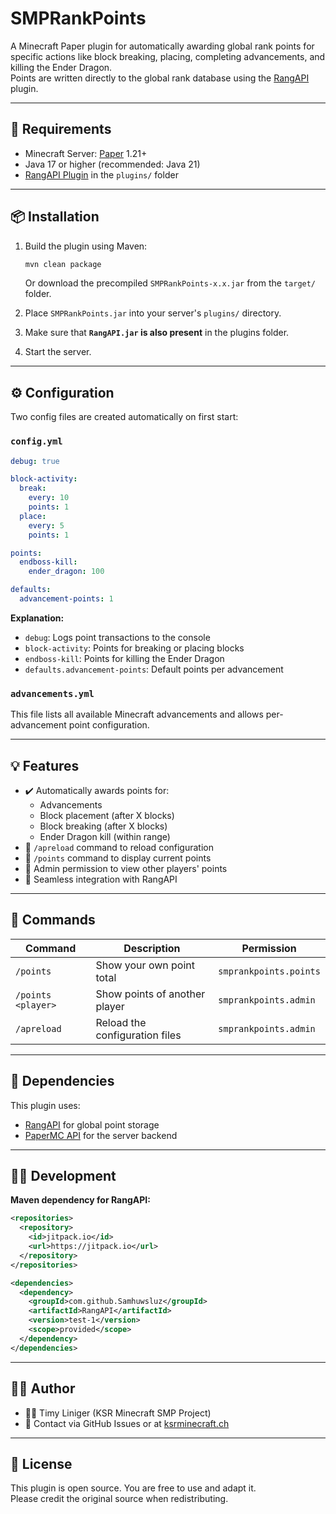 # SMPRankPoints

A Minecraft Paper plugin for automatically awarding global rank points for specific actions like block breaking, placing, completing advancements, and killing the Ender Dragon.  
Points are written directly to the global rank database using the [RangAPI](https://github.com/samhuwsluz/RangAPI) plugin.

---

## 🔧 Requirements

- Minecraft Server: [Paper](https://papermc.io/) 1.21+
- Java 17 or higher (recommended: Java 21)
- [RangAPI Plugin](https://github.com/samhuwsluz/RangAPI) in the `plugins/` folder

---

## 📦 Installation

1. Build the plugin using Maven:

   ```bash
   mvn clean package
   ```

   Or download the precompiled `SMPRankPoints-x.x.jar` from the `target/` folder.

2. Place `SMPRankPoints.jar` into your server's `plugins/` directory.

3. Make sure that **`RangAPI.jar` is also present** in the plugins folder.

4. Start the server.

---

## ⚙️ Configuration

Two config files are created automatically on first start:

### `config.yml`

```yaml
debug: true

block-activity:
  break:
    every: 10
    points: 1
  place:
    every: 5
    points: 1

points:
  endboss-kill:
    ender_dragon: 100

defaults:
  advancement-points: 1
```

**Explanation:**
- `debug`: Logs point transactions to the console
- `block-activity`: Points for breaking or placing blocks
- `endboss-kill`: Points for killing the Ender Dragon
- `defaults.advancement-points`: Default points per advancement

### `advancements.yml`

This file lists all available Minecraft advancements and allows per-advancement point configuration.

---

## 💡 Features

- ✔️ Automatically awards points for:
  - Advancements
  - Block placement (after X blocks)
  - Block breaking (after X blocks)
  - Ender Dragon kill (within range)
- 🔄 `/apreload` command to reload configuration
- 🧾 `/points` command to display current points
- 🔐 Admin permission to view other players' points
- 🔌 Seamless integration with RangAPI

---

## 📜 Commands

| Command               | Description                             | Permission                |
|----------------------|-----------------------------------------|---------------------------|
| `/points`            | Show your own point total               | `smprankpoints.points`    |
| `/points <player>`   | Show points of another player           | `smprankpoints.admin`     |
| `/apreload`          | Reload the configuration files          | `smprankpoints.admin`     |

---

## 🔗 Dependencies

This plugin uses:

- [RangAPI](https://github.com/samhuwsluz/RangAPI) for global point storage
- [PaperMC API](https://papermc.io) for the server backend

---

## 🧑‍💻 Development

**Maven dependency for RangAPI:**

```xml
<repositories>
  <repository>
    <id>jitpack.io</id>
    <url>https://jitpack.io</url>
  </repository>
</repositories>

<dependencies>
  <dependency>
    <groupId>com.github.Samhuwsluz</groupId>
    <artifactId>RangAPI</artifactId>
    <version>test-1</version>
    <scope>provided</scope>
  </dependency>
</dependencies>
```

---

## 🙋‍♂️ Author

- 🧑‍🏫 Timy Liniger (KSR Minecraft SMP Project)
- 📧 Contact via GitHub Issues or at [ksrminecraft.ch](https://ksrminecraft.ch)

---

## 📄 License

This plugin is open source. You are free to use and adapt it.  
Please credit the original source when redistributing.